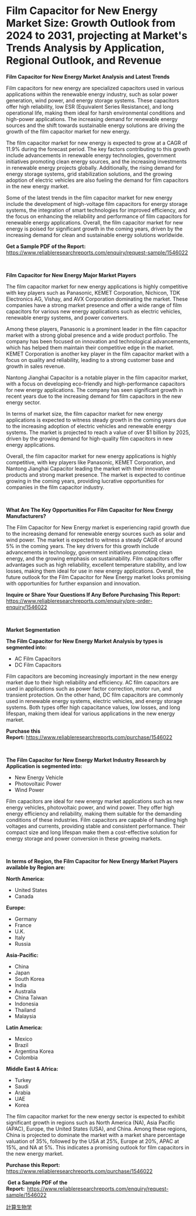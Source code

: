 <p><h1>Film Capacitor for New Energy Market Size: Growth Outlook from 2024 to 2031, projecting at Market's Trends Analysis by Application, Regional Outlook, and Revenue</h1></p><p><strong>Film Capacitor for New Energy Market Analysis and Latest Trends</strong></p>
<p><p>Film capacitors for new energy are specialized capacitors used in various applications within the renewable energy industry, such as solar power generation, wind power, and energy storage systems. These capacitors offer high reliability, low ESR (Equivalent Series Resistance), and long operational life, making them ideal for harsh environmental conditions and high-power applications. The increasing demand for renewable energy sources and the shift towards sustainable energy solutions are driving the growth of the film capacitor market for new energy.</p><p>The film capacitor market for new energy is expected to grow at a CAGR of 11.9% during the forecast period. The key factors contributing to this growth include advancements in renewable energy technologies, government initiatives promoting clean energy sources, and the increasing investments in renewable energy projects globally. Additionally, the rising demand for energy storage systems, grid stabilization solutions, and the growing adoption of electric vehicles are also fueling the demand for film capacitors in the new energy market.</p><p>Some of the latest trends in the film capacitor market for new energy include the development of high-voltage film capacitors for energy storage systems, the integration of smart technologies for improved efficiency, and the focus on enhancing the reliability and performance of film capacitors for renewable energy applications. Overall, the film capacitor market for new energy is poised for significant growth in the coming years, driven by the increasing demand for clean and sustainable energy solutions worldwide.</p></p>
<p><strong>Get a Sample PDF of the Report:&nbsp;</strong> <a href="https://www.reliableresearchreports.com/enquiry/request-sample/1546022">https://www.reliableresearchreports.com/enquiry/request-sample/1546022</a></p>
<p>&nbsp;</p>
<p><strong>Film Capacitor for New Energy Major Market Players</strong></p>
<p><p>The film capacitor market for new energy applications is highly competitive with key players such as Panasonic, KEMET Corporation, Nichicon, TDK Electronics AG, Vishay, and AVX Corporation dominating the market. These companies have a strong market presence and offer a wide range of film capacitors for various new energy applications such as electric vehicles, renewable energy systems, and power converters.</p><p>Among these players, Panasonic is a prominent leader in the film capacitor market with a strong global presence and a wide product portfolio. The company has been focused on innovation and technological advancements, which has helped them maintain their competitive edge in the market. KEMET Corporation is another key player in the film capacitor market with a focus on quality and reliability, leading to a strong customer base and growth in sales revenue.</p><p>Nantong Jianghai Capacitor is a notable player in the film capacitor market, with a focus on developing eco-friendly and high-performance capacitors for new energy applications. The company has seen significant growth in recent years due to the increasing demand for film capacitors in the new energy sector.</p><p>In terms of market size, the film capacitor market for new energy applications is expected to witness steady growth in the coming years due to the increasing adoption of electric vehicles and renewable energy systems. The market is projected to reach a value of over $1 billion by 2025, driven by the growing demand for high-quality film capacitors in new energy applications.</p><p>Overall, the film capacitor market for new energy applications is highly competitive, with key players like Panasonic, KEMET Corporation, and Nantong Jianghai Capacitor leading the market with their innovative products and strong market presence. The market is expected to continue growing in the coming years, providing lucrative opportunities for companies in the film capacitor industry.</p></p>
<p>&nbsp;</p>
<p><strong>What Are The Key Opportunities For Film Capacitor for New Energy Manufacturers?</strong></p>
<p><p>The Film Capacitor for New Energy market is experiencing rapid growth due to the increasing demand for renewable energy sources such as solar and wind power. The market is expected to witness a steady CAGR of around 5% in the coming years. The key drivers for this growth include advancements in technology, government initiatives promoting clean energy, and the growing emphasis on sustainability. Film capacitors offer advantages such as high reliability, excellent temperature stability, and low losses, making them ideal for use in new energy applications. Overall, the future outlook for the Film Capacitor for New Energy market looks promising with opportunities for further expansion and innovation.</p></p>
<p><strong>Inquire or Share Your Questions If Any Before Purchasing This Report:</strong> <a href="https://www.reliableresearchreports.com/enquiry/pre-order-enquiry/1546022">https://www.reliableresearchreports.com/enquiry/pre-order-enquiry/1546022</a></p>
<p>&nbsp;</p>
<p><strong>Market Segmentation</strong></p>
<p><strong>The Film Capacitor for New Energy Market Analysis by types is segmented into:</strong></p>
<p><ul><li>AC Film Capacitors</li><li>DC Film Capacitors</li></ul></p>
<p><p>Film capacitors are becoming increasingly important in the new energy market due to their high reliability and efficiency. AC film capacitors are used in applications such as power factor correction, motor run, and transient protection. On the other hand, DC film capacitors are commonly used in renewable energy systems, electric vehicles, and energy storage systems. Both types offer high capacitance values, low losses, and long lifespan, making them ideal for various applications in the new energy market.</p></p>
<p><strong>Purchase this Report:&nbsp;</strong><a href="https://www.reliableresearchreports.com/purchase/1546022">https://www.reliableresearchreports.com/purchase/1546022</a></p>
<p>&nbsp;</p>
<p><strong>The Film Capacitor for New Energy Market Industry Research by Application is segmented into:</strong></p>
<p><ul><li>New Energy Vehicle</li><li>Photovoltaic Power</li><li>Wind Power</li></ul></p>
<p><p>Film capacitors are ideal for new energy market applications such as new energy vehicles, photovoltaic power, and wind power. They offer high energy efficiency and reliability, making them suitable for the demanding conditions of these industries. Film capacitors are capable of handling high voltages and currents, providing stable and consistent performance. Their compact size and long lifespan make them a cost-effective solution for energy storage and power conversion in these growing markets.</p></p>
<p>&nbsp;</p>
<p><strong>In terms of Region, the Film Capacitor for New Energy Market Players available by Region are:</strong></p>
<p>
    <p> <strong> North America: </strong>
        <ul>
            <li>United States</li>
            <li>Canada</li>
        </ul>
        </p> 
    <p> <strong> Europe: </strong>
        <ul>
            <li>Germany</li>
            <li>France</li>
            <li>U.K.</li>
            <li>Italy</li>
            <li>Russia</li>
        </ul>
        </p> 
    <p> <strong> Asia-Pacific: </strong>
        <ul>
            <li>China</li>
            <li>Japan</li>
            <li>South Korea</li>
            <li>India</li>
            <li>Australia</li>
            <li>China Taiwan</li>
            <li>Indonesia</li>
            <li>Thailand</li>
            <li>Malaysia</li>
        </ul>
        </p> 
    <p> <strong> Latin America: </strong>
        <ul>
            <li>Mexico</li>
            <li>Brazil</li>
            <li>Argentina Korea</li>
            <li>Colombia</li>
        </ul>
        </p> 
    <p> <strong> Middle East & Africa: </strong>
        <ul>
            <li>Turkey</li>
            <li>Saudi</li>
            <li>Arabia</li>
            <li>UAE</li>
            <li>Korea</li>
        </ul>
    </p>
    </p>
<p><p>The film capacitor market for the new energy sector is expected to exhibit significant growth in regions such as North America (NA), Asia Pacific (APAC), Europe, the United States (USA), and China. Among these regions, China is projected to dominate the market with a market share percentage valuation of 35%, followed by the USA at 25%, Europe at 20%, APAC at 15%, and NA at 5%. This indicates a promising outlook for film capacitors in the new energy market.</p></p>
<p><strong>Purchase this Report: </strong><a href="https://www.reliableresearchreports.com/purchase/1546022">https://www.reliableresearchreports.com/purchase/1546022</a></p>
<p>&nbsp;<strong>Get a Sample PDF of the Report:&nbsp;&nbsp;</strong><a href="https://www.reliableresearchreports.com/enquiry/request-sample/1546022">https://www.reliableresearchreports.com/enquiry/request-sample/1546022</a></p>
<p><strong></strong></p>
<p><p><a href="https://github.com/Sophiaard2003/Market-Research-Report-List-1/blob/main/647587012934.md">計算生物学</a></p></p>
